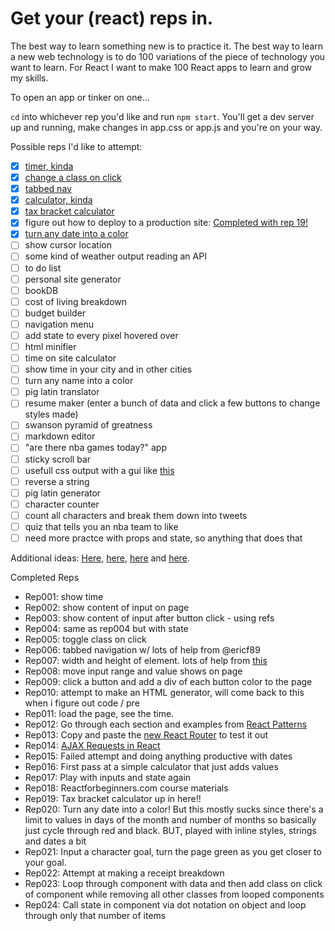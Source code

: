 # Get your (react) reps in.
The best way to learn something new is to practice it. The best way to learn a new web technology is to do 100 variations of the piece of technology you want to learn. For React I want to make 100 React apps to learn and grow my skills.

To open an app or tinker on one...

`cd` into whichever rep you'd like and run `npm start`. You'll get a dev server up and running, make changes in app.css or app.js and you're on your way.

Possible reps I'd like to attempt:
- [x] [timer, kinda](https://github.com/mattjared/reactreps/tree/master/rep001)
- [x] [change a class on click](https://github.com/mattjared/reactreps/tree/master/rep005)
- [x] [tabbed nav](https://github.com/mattjared/reactreps/tree/master/rep006)
- [x] [calculator, kinda](https://github.com/mattjared/reactreps/tree/master/rep011)
- [x] [tax bracket calculator](https://github.com/mattjared/reactreps/tree/master/rep019)
- [x] figure out how to deploy to a production site: [Completed with rep 19!](https://ns-jtejeuwajc.now.sh/)
- [x] [turn any date into a color](https://github.com/mattjared/reactreps/tree/master/rep020)
- [ ] show cursor location
- [ ] some kind of weather output reading an API
- [ ] to do list
- [ ] personal site generator
- [ ] bookDB
- [ ] cost of living breakdown
- [ ] budget builder
- [ ] navigation menu
- [ ] add state to every pixel hovered over
- [ ] html minifier
- [ ] time on site calculator
- [ ] show time in your city and in other cities
- [ ] turn any name into a color
- [ ] pig latin translator
- [ ] resume maker (enter a bunch of data and click a few buttons to change styles made)
- [ ] swanson pyramid of greatness
- [ ] markdown editor
- [ ] "are there nba games today?" app
- [ ] sticky scroll bar
- [ ] usefull css output with a gui like [this](http://www.lugolabs.com/caret)
- [ ] reverse a string
- [ ] pig latin generator
- [ ] character counter
- [ ] count all characters and break them down into tweets
- [ ] quiz that tells you an nba team to like
- [ ] need more practce with props and state, so anything that does that

Additional ideas: [Here](http://www.dreamincode.net/forums/topic/78802-martyr2s-mega-project-ideas-list/), [here](http://bonsaiden.github.io/JavaScript-Garden/), [here](https://github.com/jlem/WebDevChallenge) and [here](https://www.reddit.com/r/dailyprogrammer).

Completed Reps
- Rep001: show time
- Rep002: show content of input on page
- Rep003: show content of input after button click - using refs
- Rep004: same as rep004 but with state
- Rep005: toggle class on click
- Rep006: tabbed navigation w/ lots of help from @ericf89
- Rep007: width and height of element. lots of help from [this](https://github.com/KyleAMathews/react-component-width-mixin)
- Rep008: move input range and value shows on page
- Rep009: click a button and add a div of each button color to the page
- Rep010: attempt to make an HTML generator, will come back to this when i figure out code / pre
- Rep011: load the page, see the time.
- Rep012: Go through each section and examples from [React Patterns](http://reactpatterns.com/)
- Rep013: Copy and paste the [new React Router](https://github.com/ReactTraining/react-router/releases/tag/v4.0.0-0) to test it out
- Rep014: [AJAX Requests in React](https://daveceddia.com/ajax-requests-in-react/)
- Rep015: Failed attempt and doing anything productive with dates
- Rep016: First pass at a simple calculator that just adds values
- Rep017: Play with inputs and state again
- Rep018: Reactforbeginners.com course materials
- Rep019: Tax bracket calculator up in here!!
- Rep020: Turn any date into a color! But this mostly sucks since there's a limit to values in days of the month and number of months so basically just cycle through red and black. BUT, played with inline styles, strings and dates a bit
- Rep021: Input a character goal, turn the page green as you get closer to your goal.
- Rep022: Attempt at making a receipt breakdown
- Rep023: Loop through component with data and then add class on click of component while removing all other classes from looped components
- Rep024: Call state in component via dot notation on object and loop through only that number of items
